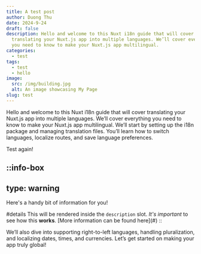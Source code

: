 ```yaml
---
title: A test post
author: Duong Thu
date: 2024-9-24
draft: false
description: Hello and welcome to this Nuxt i18n guide that will cover
  translating your Nuxt.js app into multiple languages. We’ll cover everything
  you need to know to make your Nuxt.js app multilingual.
categories:
  - test
tags:
  - test
  - hello
image:
  src: /img/building.jpg
  alt: An image showcasing My Page
slug: test
---
```


Hello and welcome to this Nuxt i18n guide that will cover translating your Nuxt.js app into multiple languages. We’ll cover everything you need to know to make your Nuxt.js app multilingual. We’ll start by setting up the i18n package and managing translation files. You’ll learn how to switch languages, localize routes, and save language preferences.

Test again!

## ::info-box

## type: warning

Here's a handy bit of information for you!

#details
This will be rendered inside the `description` slot. _It's important_ to see how this **works**. \[More information can be found here]\(#)
::

We’ll also dive into supporting right-to-left languages, handling pluralization, and localizing dates, times, and currencies. Let’s get started on making your app truly global!
